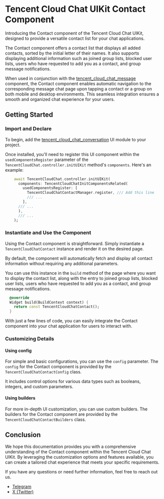 # Tencent Cloud Chat UIKit Contact Component

Introducing the Contact component of the Tencent Cloud Chat UIKit, designed to provide a versatile contact list for your chat applications.

The Contact component offers a contact list that displays all added contacts, sorted by the initial letter of their names. It also supports displaying additional information such as joined group lists, blocked user lists, users who have requested to add you as a contact, and group message notifications.

When used in conjunction with the [tencent_cloud_chat_message](https://pub.dev/packages/tencent_cloud_chat_message) component, the Contact component enables automatic navigation to the corresponding message chat page upon tapping a contact or a group on both mobile and desktop environments. This seamless integration ensures a smooth and organized chat experience for your users.

## Getting Started

### Import and Declare

To begin, add the [tencent_cloud_chat_conversation](https://pub.dev/packages/tencent_cloud_chat_conversation) UI module to your project.

Once installed, you'll need to register this UI component within the `usedComponentsRegister` parameter of the `TencentCloudChat.controller.initUIKit` method's `components`. Here's an example:

```dart
    await TencentCloudChat.controller.initUIKit(
      components: TencentCloudChatInitComponentsRelated(
        usedComponentsRegister: [
          TencentCloudChatContactManager.register, /// Add this line
          /// ...
        ],
      /// ...
      ),
      /// ...
    );
```

### Instantiate and Use the Component

Using the Contact component is straightforward. Simply instantiate a `TencentCloudChatContact` instance and render it on the desired page.

By default, the component will automatically fetch and display all contact information without requiring any additional parameters.

You can use this instance in the `build` method of the page where you want to display the contact list, along with the entry to joined group lists, blocked user lists, users who have requested to add you as a contact, and group message notifications.

```dart
  @override
  Widget build(BuildContext context) {
    return const TencentCloudChatContact();
  }
```

With just a few lines of code, you can easily integrate the Contact component into your chat application for users to interact with.

### Customizing Details

#### Using config

For simple and basic configurations, you can use the `config` parameter. The `config` for the Contact component is provided by the `TencentCloudChatContactConfig` class.

It includes control options for various data types such as booleans, integers, and custom parameters.

#### Using builders

For more in-depth UI customization, you can use custom builders. The builders for the Contact component are provided by the `TencentCloudChatContactBuilders` class.

## Conclusion

We hope this documentation provides you with a comprehensive understanding of the Contact component within the Tencent Cloud Chat UIKit. By leveraging the customization options and features available, you can create a tailored chat experience that meets your specific requirements.

If you have any questions or need further information, feel free to reach out us.

- [Telegram](https://t.me/+gvScYl0uQ3U4MTRl)
- [X (Twitter)](https://x.com/runlin_wang95)
